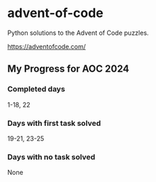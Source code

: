 # advent-of-code
Python solutions to the Advent of Code puzzles.

https://adventofcode.com/


## My Progress for AOC 2024
### Completed days
1-18, 22
### Days with first task solved
19-21, 23-25
### Days with no task solved
None
